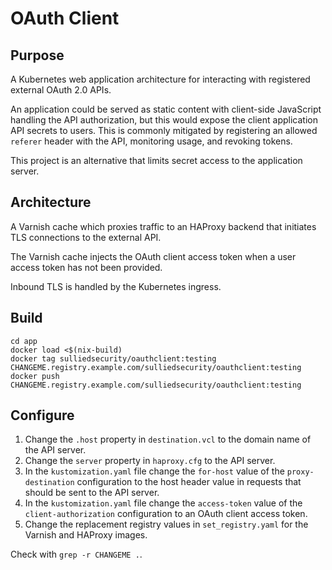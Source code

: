 # OAuth Client

## Purpose
A Kubernetes web application architecture for interacting with registered external OAuth 2.0 APIs.

An application could be served as static content with client-side JavaScript handling the API authorization, but this would expose the client application API secrets to users. This is commonly mitigated by registering an allowed `referer` header with the API, monitoring usage, and revoking tokens.

This project is an alternative that limits secret access to the application server.

## Architecture
A Varnish cache which proxies traffic to an HAProxy backend that initiates TLS connections to the external API.

The Varnish cache injects the OAuth client access token when a user access token has not been provided.

Inbound TLS is handled by the Kubernetes ingress.

## Build
	cd app
	docker load <$(nix-build)
	docker tag sulliedsecurity/oauthclient:testing CHANGEME.registry.example.com/sulliedsecurity/oauthclient:testing
	docker push CHANGEME.registry.example.com/sulliedsecurity/oauthclient:testing

## Configure
1. Change the `.host` property in `destination.vcl` to the domain name of the API server.
2. Change the `server` property in `haproxy.cfg` to the API server.
3. In the `kustomization.yaml` file change the `for-host` value of the `proxy-destination` configuration to the host header value in requests that should be sent to the API server.
4. In the `kustomization.yaml` file change the `access-token` value of the `client-authorization` configuration to an OAuth client access token.
5. Change the replacement registry values in `set_registry.yaml` for the Varnish and HAProxy images.

Check with `grep -r CHANGEME .`.
